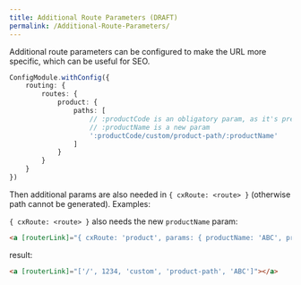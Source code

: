 ```yaml
---
title: Additional Route Parameters (DRAFT)
permalink: /Additional-Route-Parameters/
---
```


Additional route parameters can be configured to make the URL more specific, which can be useful for SEO.

```typescript
ConfigModule.withConfig({
    routing: {
        routes: {
            product: { 
                paths: [
                    // :productCode is an obligatory param, as it's present in default url
                    // :productName is a new param
                    ':productCode/custom/product-path/:productName'
                ] 
            }
        }
    }
})
```

Then additional params are also needed in `{ cxRoute: <route> }` (otherwise path cannot be generated). Examples:

`{ cxRoute: <route> }` also needs the new `productName` param:

```html
<a [routerLink]="{ cxRoute: 'product', params: { productName: 'ABC', productCode: 1234 } } | cxUrl"></a>
```

result:

```html
<a [routerLink]="['/', 1234, 'custom', 'product-path', 'ABC']"></a>
```
